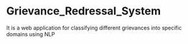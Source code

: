 # Grievance_Redressal_System
It is a web application for classifying different grievances into specific domains using NLP 
